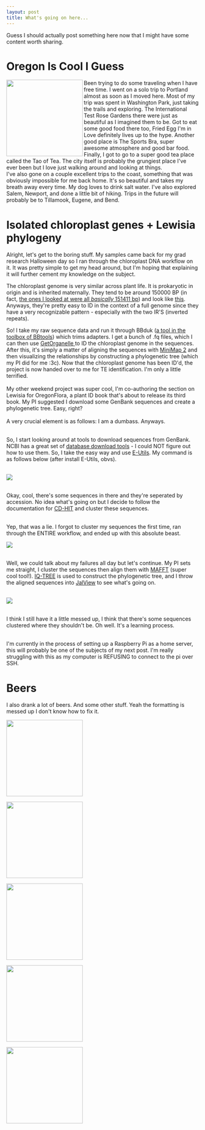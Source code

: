 ```yaml
---
layout: post
title: What's going on here...
---
```


Guess I should actually post something here now that I might have some content worth sharing. 

<h1>Oregon Is Cool I Guess</h1>


<img src="https://i.imgur.com/K2zC9Gz.jpg" align="left" width="200">Been trying to do some traveling when I have free time. I went on a solo trip to Portland almost as soon as I moved here. Most of my trip was spent in Washington Park, just taking the trails and exploring. 
The International Test Rose Gardens there were just as beautiful as I imagined them to be. Got to eat some good food there too, Fried Egg I'm in Love definitely lives up to the hype. Another good place is The Sports Bra, super awesome atmosphere and good bar food. 
Finally, I got to go to a super good tea place called the Tao of Tea. The city itself is probably the grungiest place I've ever been but I love just walking around and looking at things. <br> I've also gone on a couple excellent trips to the coast, 
something that was obviously impossible for me back home. It's so beautiful and takes my breath away every time. My dog loves to drink salt water. I've also explored Salem, Newport, and done a little bit of hiking. Trips in the future will probably be to Tillamook, Eugene, and Bend.<br>

<h1>Isolated chloroplast genes + Lewisia phylogeny</h1>

Alright, let's get to the boring stuff. My samples came back for my grad research Halloween day so I ran through the chloroplast DNA workflow on it. It was pretty simple to get my head around, but I'm hoping that explaining it will further cement my knowledge on the subject.

The chloroplast genome is very similar across plant life. It is prokaryotic in origin and is inherited maternally. They tend to be around 150000 BP (in fact, <a href="https://i.imgur.com/8a0Aleo.png">the ones I looked at were all *basically* 151411 bp</a>) and look like <a href="https://i.imgur.com/IfN9opC.png">this</A>.
Anyways, they're pretty easy to ID in the context of a full genome since they have a very recognizable pattern - especially with the two IR'S (inverted repeats).<br>

So! I take my raw sequence data and run it through BBduk (<a href="https://jgi.doe.gov/data-and-tools/software-tools/bbtools/">a tool in the toolbox of BBtools</a>) which trims adapters. I get a bunch of .fq files, which I can then use <a href="https://github.com/Kinggerm/GetOrganelle">GetOrganelle </a> to ID the chloroplast genome in the sequences.
After this, it's simply a matter of aligning the sequences with <a href="https://github.com/lh3/minimap2">MiniMap 2</a> and then visualizing the relationships by constructing a phylogenetic tree (which my PI did for me :3c). Now that the chloroplast genome has been ID'd, the project is now handed over to me for TE identification. I'm only a little terrified.
<br><br>
My other weekend project was super cool, I'm co-authoring the section on Lewisia for OregonFlora, a plant ID book that's about to release its third book. My PI suggested I download some GenBank sequences and create a phylogenetic tree. Easy, right?
<br><br>
A very crucial element is as follows: I am a dumbass. Anyways.<br><br>

So, I start looking around at tools to download sequences from GenBank. NCBI has a great set of <a href="https://www.ncbi.nlm.nih.gov/datasets/docs/v2/download-and-install/">database download tools</a> - I could NOT figure out how to use them. So, I take the easy way and use <a href="https://www.ncbi.nlm.nih.gov/books/NBK25501/">E-Utils</a>.
My command is as follows below (after install E-Utils, obvs).<br><br>

<img src="https://i.imgur.com/pFBzQOH.png"><br><br>

Okay, cool, there's some sequences in there and they're seperated by accession. No idea what's going on but I decide to follow the documentation for <a href="https://sites.google.com/view/cd-hit">CD-HIT</a> and cluster these sequences.<br><br>

Yep, that was a lie. I forgot to cluster my sequences the first time, ran through the ENTIRE workflow, and ended up with this absolute beast.<br>

<img src="https://i.imgur.com/rthVgCT.png"><br><br>

Well, we could talk about my failures all day but let's continue. My PI sets me straight, I cluster the sequences then align them with <a href="https://mafft.cbrc.jp/alignment/software/">MAFFT</a> (super cool tool!). <a href="http://www.iqtree.org/">IQ-TREE</a> is used to construct the phylogenetic tree, and I throw the aligned sequences into <a href="https://www.jalview.org/">JalView</a> to see what's going on.<br><br> 

<img src="https://i.imgur.com/HSnr0yv.png"><br><br>

I think I still have it a little messed up, I think that there's some sequences clustered where they shouldn't be. Oh well. It's a learning process.<br><br>

I'm currently in the process of setting up a Raspberry Pi as a home server, this will probably be one of the subjects of my next post. I'm really struggling with this as my computer is REFUSING to connect to the pi over SSH.

<h1>Beers</h1>

I also drank a lot of beers. And some other stuff. Yeah the formatting is messed up I don't know how to fix it.<br>

<img src="https://i.imgur.com/yBp95By.jpg" width="200"><br>

<img src="https://i.imgur.com/DEvCbfI.jpg"  width="200"><br>

<img src="https://i.imgur.com/MRh1S7d.jpg" width="200"><br>

<img src="https://i.imgur.com/M7yxnBv.jpg" width="200"><br>

<img src="https://i.imgur.com/ouOyuPo.jpg" width="200"><br>
